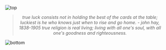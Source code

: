 ![top](https://github.com/user-attachments/assets/c0ff87ae-14a3-4edd-a449-ee6e0e2f73f5)

<!-- quote-start -->
<div align="center">

> *true luck consists not in holding the best of the cards at the table; luckiest is he who knows just when to rise and go home. - john hay, 1838-1905 true religion is real living; living with all one's soul, with all one's goodness and righteousness.*

</div>
<!-- quote-end -->


![bottom](https://github.com/user-attachments/assets/bf2cc040-2664-4cf3-8aaa-9d397c8a8f5c)
